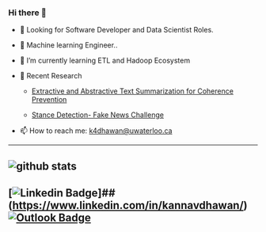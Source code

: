### Hi there 👋

- 👀 Looking for Software Developer and Data Scientist Roles. 

- 🔭 Machine learning Engineer.. 

- 🌱 I’m currently learning ETL and Hadoop Ecosystem

- 🔦 Recent Research
    - [Extractive and Abstractive Text Summarization for Coherence Prevention](https://github.com/kannavdhawan/Extractive-and-abstractive-Text-summarization/blob/master/Text_summarization.pdf)
    
    - [Stance Detection- Fake News Challenge](https://github.com/kannavdhawan/Fake-News-Challenge/blob/master/Report_Fake_News_Challenge.pdf)

- 📫 How to reach me: k4dhawan@uwaterloo.ca

----
![github stats](https://github-readme-stats.vercel.app/api?username=kannavdhawan&show_icons=true)
----

## [![Linkedin Badge](https://img.shields.io/badge/linkedin-%230077B5.svg?&style=for-the-badge&logo=linkedin&logoColor=white)]##(https://www.linkedin.com/in/kannavdhawan/) [![Outlook Badge](https://img.shields.io/badge/gmail-D14836?&style=for-the-badge&logo=gmail&logoColor=white)](mailto:k4dhawan@uwaterloo.ca)

